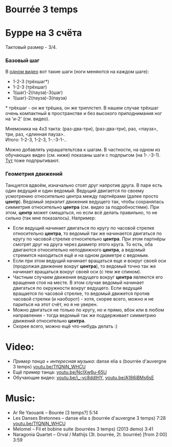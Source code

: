 Bourrée 3 temps
===============
# Бурре на 3 счёта
Тактовый размер - 3/4.

### Базовый шаг

В [одном видео](https://www.youtube.com/watch?v=i_-vc8ddlHY) вот такие шаги (ноги меняются на каждом шаге):

- 1-2-3 (трёхшаг*)
- 1-2-3 (трёхшаг)
- 1(шаг)-2(пауза)-3(шаг)
- 1(шаг)-2(пауза)-3(пауза)

\* трёхшаг - он же трёшка, он же триплстеп. В нашем случае трёхшаг очень компактный в пространстве и без высокого приподнимания ног на 'и-2' (см. видео).

Мнемоника на 4х3 такта: (раз-два-три), (раз-два-три), раз, <пауза>, три, раз, <длинная пауза>.  
Итого: 1-2-3, 1-2-3, 1-.-3-1-..

Можно добавлять украшательтсва к шагам. В частности, на одном из обучающих видео (см. ниже) показаны шаги с подпрыгом (на 1-.-3-1). [Тут](https://www.youtube.com/watch?v=TfQNjN_WHCU) тоже подпрытивают.

### Геометрия движений

Танцуется вдвоём, изначально стоят друг напротив друга. В паре есть один ведущий и один ведомый. Ведущий двигается по своему усмотрению относительно центра между партнёрами (далее просто **центр**). Ведомый зеркалит движения ведущего так, чтобы сохранялась симметрия относительно **центра** (см. видео за подробностями). При этом, **центр** может смещаться, но если всё делать правильно, то не сильно (так мне показалось). Например:

* Если ведущий начинает двигаться по кругу по часовой стрелке относительно **центра**, то ведомый так же начинается двигаться по кругу по часовой стрелке относительно **центра**. При этом партнёры смотрят друг на друга через диаметр этого круга. То есть, оба двигаются относительно неподвижного **центра**, а ведомый стремится находиться ещё и на одном диаметре с ведомым.
* Если при этом ведущий начинает вращаться еще и вокруг своей оси (продолжая движение вокруг **центра**), то ведомый точно так же начинает вращаться вокруг своей оси (с тем же спином).
* Частным случаем движения ведущего вокруг **центра** являются его вращения стоя на месте. В этом случае ведомый начинает двигаться по окружности вокруг ведущего. Если ведущий вращается по часовой стрелке, то ведомый движется против часовой стрелки (и наоборот) - хотя, скорее всего, можно и не париться на этот счёт, но я не уверен.
* Можно двигаться не только по кругу, но и прямо, вбок или в любом направлении - тогда ведомый так же поддерживает симметрию движений относительно **центра**.
* Скорее всего, можно ещё что-нибудь делать :)

Video:
======
- _Пример танца + интересная музыка_: danse elia s (bourrée d'auvergne 3 temps) [youtu.be/TfQNjN_WHCU](https://www.youtube.com/watch?v=TfQNjN_WHCU)
- Ещё пример танца: [youtu.be/NcIXw6u-65U](https://www.youtube.com/watch?v=NcIXw6u-65U)
- Обучающие видео: [youtu.be/i_-vc8ddlHY](https://www.youtube.com/watch?v=i_-vc8ddlHY), [youtu.be/A186jBMs6sE](https://www.youtube.com/watch?v=A186jBMs6sE)

Music:
======
- Ar Re Yaouank – Bourée [3 temps?] 5:14
- Les Danses Bretonnes – danse elia s (bourrée d'auvergne 3 temps) 7:28 [youtu.be/TfQNjN_WHCU](https://www.youtube.com/watch?v=TfQNjN_WHCU)
- Melomel – Fil et bobine suite (bourrées 3 temps) (2013 demo) 3:41
- Naragonia Quartet – Orval / Mathijs (3t. bourrée, 2t. bourrée) [from 2:00] 3:59
